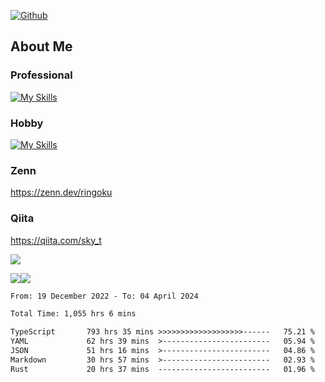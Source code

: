 [![Github](https://img.shields.io/github/followers/skyt-a?label=Follow&style=social)](https://github.com/skyt-a)

## About Me
### Professional
[![My Skills](https://skillicons.dev/icons?i=react,ts,js,nodejs,java,graphql,firebase,githubactions&theme=light)](https://skillicons.dev)
### Hobby
[![My Skills](https://skillicons.dev/icons?i=unity,rust,py&theme=light)](https://skillicons.dev)

### Zenn
https://zenn.dev/ringoku
### Qiita
https://qiita.com/sky_t


![](https://github-profile-summary-cards.vercel.app/api/cards/profile-details?username=skyt-a&theme=default)

![](https://github-profile-summary-cards.vercel.app/api/cards/repos-per-language?username=skyt-a&theme=default)![](https://github-profile-summary-cards.vercel.app/api/cards/stats?username=RinGoku&theme=default)

<!--START_SECTION:waka-->

```txt
From: 19 December 2022 - To: 04 April 2024

Total Time: 1,055 hrs 6 mins

TypeScript       793 hrs 35 mins >>>>>>>>>>>>>>>>>>>------   75.21 %
YAML             62 hrs 39 mins  >------------------------   05.94 %
JSON             51 hrs 16 mins  >------------------------   04.86 %
Markdown         30 hrs 57 mins  >------------------------   02.93 %
Rust             20 hrs 37 mins  -------------------------   01.96 %
```

<!--END_SECTION:waka-->
